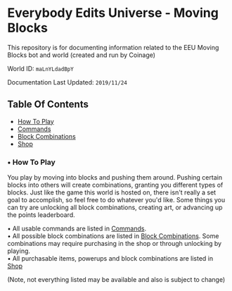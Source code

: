# Everybody Edits Universe - Moving Blocks
This repository is for documenting information related to the EEU Moving Blocks bot and world (created and run by Coinage)

World ID: `maLnYLdadBpY`

Documentation Last Updated: `2019/11/24`

## Table Of Contents

- [How To Play](#tutorial)
- [Commands](Commands.md)
- [Block Combinations](Combinations.md)
- [Shop](Shop.md)

### <a id="tutorial">• How To Play</a>
You play by moving into blocks and pushing them around. 
Pushing certain blocks into others will create combinations, granting you different types of blocks.
Just like the game this world is hosted on, there isn't really a set goal to accomplish, so feel free to do whatever you'd like.
Some things you can try are unlocking all block combinations, creating art, or advancing up the points leaderboard.

• All usable commands are listed in [Commands](Commands.md).\
• All possible block combinations are listed in [Block Combinations](Combinations.md). Some combinations may require purchasing in the shop or through unlocking by playing.\
• All purchasable items, powerups and block combinations are listed in [Shop](Shop.md)

(Note, not everything listed may be available and also is subject to change)
